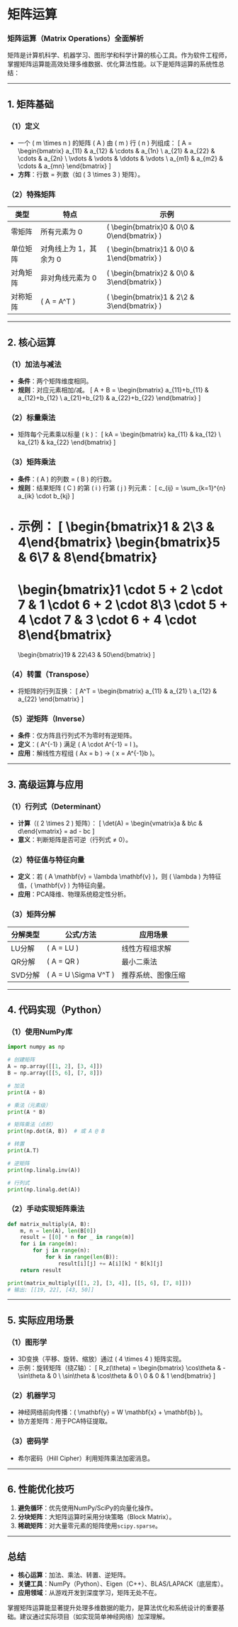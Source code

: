 # 矩阵运算

### **矩阵运算（Matrix Operations）全面解析**
矩阵是计算机科学、机器学习、图形学和科学计算的核心工具。作为软件工程师，掌握矩阵运算能高效处理多维数据、优化算法性能。以下是矩阵运算的系统性总结：

---

## **1. 矩阵基础**
### **（1）定义**
- 一个 \( m \times n \) 的矩阵 \( A \) 由 \( m \) 行 \( n \) 列组成：
  \[
  A = \begin{bmatrix}
  a_{11} & a_{12} & \cdots & a_{1n} \\
  a_{21} & a_{22} & \cdots & a_{2n} \\
  \vdots & \vdots & \ddots & \vdots \\
  a_{m1} & a_{m2} & \cdots & a_{mn}
  \end{bmatrix}
  \]
- **方阵**：行数 = 列数（如 \( 3 \times 3 \) 矩阵）。

### **（2）特殊矩阵**
| 类型            | 特点                              | 示例                     |
|-----------------|----------------------------------|--------------------------|
| 零矩阵          | 所有元素为 0                      | \( \begin{bmatrix}0 & 0\\0 & 0\end{bmatrix} \) |
| 单位矩阵        | 对角线上为 1，其余为 0            | \( \begin{bmatrix}1 & 0\\0 & 1\end{bmatrix} \) |
| 对角矩阵        | 非对角线元素为 0                  | \( \begin{bmatrix}2 & 0\\0 & 3\end{bmatrix} \) |
| 对称矩阵        | \( A = A^T \)                     | \( \begin{bmatrix}1 & 2\\2 & 3\end{bmatrix} \) |

---

## **2. 核心运算**
### **（1）加法与减法**
- **条件**：两个矩阵维度相同。
- **规则**：对应元素相加/减。
  \[
  A + B = \begin{bmatrix}
  a_{11}+b_{11} & a_{12}+b_{12} \\
  a_{21}+b_{21} & a_{22}+b_{22}
  \end{bmatrix}
  \]

### **（2）标量乘法**
- 矩阵每个元素乘以标量 \( k \)：
  \[
  kA = \begin{bmatrix}
  ka_{11} & ka_{12} \\
  ka_{21} & ka_{22}
  \end{bmatrix}
  \]

### **（3）矩阵乘法**
- **条件**：\( A \) 的列数 = \( B \) 的行数。
- **规则**：结果矩阵 \( C \) 的第 \( i \) 行第 \( j \) 列元素：
  \[
  c_{ij} = \sum_{k=1}^{n} a_{ik} \cdot b_{kj}
  \]
- **示例**：
  \[
  \begin{bmatrix}1 & 2\\3 & 4\end{bmatrix}
  \begin{bmatrix}5 & 6\\7 & 8\end{bmatrix}
  =
  \begin{bmatrix}1 \cdot 5 + 2 \cdot 7 & 1 \cdot 6 + 2 \cdot 8\\3 \cdot 5 + 4 \cdot 7 & 3 \cdot 6 + 4 \cdot 8\end{bmatrix}
  =
  \begin{bmatrix}19 & 22\\43 & 50\end{bmatrix}
  \]

### **（4）转置（Transpose）**
- 将矩阵的行列互换：
  \[
  A^T = \begin{bmatrix}
  a_{11} & a_{21} \\
  a_{12} & a_{22}
  \end{bmatrix}
  \]

### **（5）逆矩阵（Inverse）**
- **条件**：仅方阵且行列式不为零时有逆矩阵。
- **定义**：\( A^{-1} \) 满足 \( A \cdot A^{-1} = I \)。
- **应用**：解线性方程组 \( Ax = b \) → \( x = A^{-1}b \)。

---

## **3. 高级运算与应用**
### **（1）行列式（Determinant）**
- **计算**（\( 2 \times 2 \) 矩阵）：
  \[
  \det(A) = \begin{vmatrix}a & b\\c & d\end{vmatrix} = ad - bc
  \]
- **意义**：判断矩阵是否可逆（行列式 ≠ 0）。

### **（2）特征值与特征向量**
- **定义**：若 \( A \mathbf{v} = \lambda \mathbf{v} \)，则 \( \lambda \) 为特征值，\( \mathbf{v} \) 为特征向量。
- **应用**：PCA降维、物理系统稳定性分析。

### **（3）矩阵分解**
| 分解类型       | 公式/方法                  | 应用场景               |
|---------------|---------------------------|-----------------------|
| LU分解        | \( A = LU \)              | 线性方程组求解         |
| QR分解        | \( A = QR \)              | 最小二乘法             |
| SVD分解       | \( A = U \Sigma V^T \)    | 推荐系统、图像压缩     |

---

## **4. 代码实现（Python）**
### **（1）使用NumPy库**
```python
import numpy as np

# 创建矩阵
A = np.array([[1, 2], [3, 4]])
B = np.array([[5, 6], [7, 8]])

# 加法
print(A + B)

# 乘法（元素级）
print(A * B)

# 矩阵乘法（点积）
print(np.dot(A, B))  # 或 A @ B

# 转置
print(A.T)

# 逆矩阵
print(np.linalg.inv(A))

# 行列式
print(np.linalg.det(A))
```

### **（2）手动实现矩阵乘法**
```python
def matrix_multiply(A, B):
    m, n = len(A), len(B[0])
    result = [[0] * n for _ in range(m)]
    for i in range(m):
        for j in range(n):
            for k in range(len(B)):
                result[i][j] += A[i][k] * B[k][j]
    return result

print(matrix_multiply([[1, 2], [3, 4]], [[5, 6], [7, 8]]))
# 输出: [[19, 22], [43, 50]]
```

---

## **5. 实际应用场景**
### **（1）图形学**
- 3D变换（平移、旋转、缩放）通过 \( 4 \times 4 \) 矩阵实现。
- 示例：旋转矩阵（绕Z轴）：
  \[
  R_z(\theta) = \begin{bmatrix}
  \cos\theta & -\sin\theta & 0 \\
  \sin\theta & \cos\theta & 0 \\
  0 & 0 & 1
  \end{bmatrix}
  \]

### **（2）机器学习**
- 神经网络前向传播：\( \mathbf{y} = W \mathbf{x} + \mathbf{b} \)。
- 协方差矩阵：用于PCA特征提取。

### **（3）密码学**
- 希尔密码（Hill Cipher）利用矩阵乘法加密消息。

---

## **6. 性能优化技巧**
1. **避免循环**：优先使用NumPy/SciPy的向量化操作。
2. **分块矩阵**：大矩阵运算时采用分块策略（Block Matrix）。
3. **稀疏矩阵**：对大量零元素的矩阵使用`scipy.sparse`。

---

## **总结**
- **核心运算**：加法、乘法、转置、逆矩阵。
- **关键工具**：NumPy（Python）、Eigen（C++）、BLAS/LAPACK（底层库）。
- **应用领域**：从游戏开发到深度学习，矩阵无处不在。

掌握矩阵运算能显著提升处理多维数据的能力，是算法优化和系统设计的重要基础。建议通过实际项目（如实现简单神经网络）加深理解。